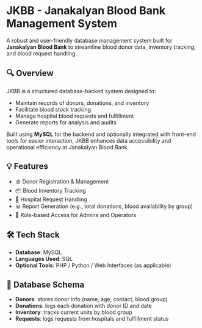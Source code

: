 # JKBB - Janakalyan Blood Bank Management System

A robust and user-friendly database management system built for **Janakalyan Blood Bank** to streamline blood donor data, inventory tracking, and blood request handling.

## 🔍 Overview

JKBB is a structured database-backed system designed to:
- Maintain records of donors, donations, and inventory
- Facilitate blood stock tracking
- Manage hospital blood requests and fulfillment
- Generate reports for analysis and audits

Built using **MySQL** for the backend and optionally integrated with front-end tools for easier interaction, JKBB enhances data accessibility and operational efficiency at Janakalyan Blood Bank.

## 💡 Features

- 🩸 Donor Registration & Management
- 📦 Blood Inventory Tracking
- 🏥 Hospital Request Handling
- 📊 Report Generation (e.g., total donations, blood availability by group)
- 🔐 Role-based Access for Admins and Operators

## 🛠️ Tech Stack

- **Database**: MySQL
- **Languages Used**: SQL
- **Optional Tools**: PHP / Python / Web Interfaces (as applicable)

## 🧱 Database Schema

- **Donors**: stores donor info (name, age, contact, blood group)
- **Donations**: logs each donation with donor ID and date
- **Inventory**: tracks current units by blood group
- **Requests**: logs requests from hospitals and fulfillment status


